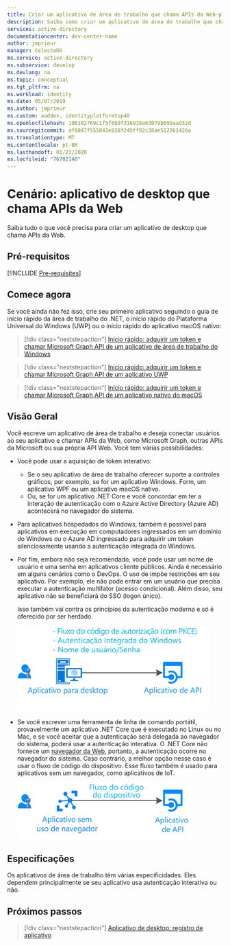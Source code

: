 ```yaml
---
title: Criar um aplicativo de área de trabalho que chama APIs da Web-plataforma de identidade da Microsoft | Azure
description: Saiba como criar um aplicativo de área de trabalho que chama APIs da Web (visão geral)
services: active-directory
documentationcenter: dev-center-name
author: jmprieur
manager: CelesteDG
ms.service: active-directory
ms.subservice: develop
ms.devlang: na
ms.topic: conceptual
ms.tgt_pltfrm: na
ms.workload: identity
ms.date: 05/07/2019
ms.author: jmprieur
ms.custom: aaddev, identityplatformtop40
ms.openlocfilehash: 196102769c1f5f68df316918a63079b09baad32d
ms.sourcegitcommit: af6847f555841e838f245ff92c38ae512261426a
ms.translationtype: MT
ms.contentlocale: pt-BR
ms.lasthandoff: 01/23/2020
ms.locfileid: "76702140"
---
```

# <a name="scenario-desktop-app-that-calls-web-apis"></a>Cenário: aplicativo de desktop que chama APIs da Web

Saiba tudo o que você precisa para criar um aplicativo de desktop que chama APIs da Web.

## <a name="prerequisites"></a>Pré-requisitos

[!INCLUDE [Pre-requisites](../../../includes/active-directory-develop-scenarios-prerequisites.md)]

## <a name="get-started"></a>Comece agora

Se você ainda não fez isso, crie seu primeiro aplicativo seguindo o guia de início rápido da área de trabalho do .NET, o início rápido do Plataforma Universal do Windows (UWP) ou o início rápido do aplicativo macOS nativo:

> [!div class="nextstepaction"]
> [Início rápido: adquirir um token e chamar Microsoft Graph API de um aplicativo de área de trabalho do Windows](./quickstart-v2-windows-desktop.md)


> [!div class="nextstepaction"]
> [Início rápido: adquirir um token e chamar Microsoft Graph API de um aplicativo UWP](./quickstart-v2-uwp.md)

> [!div class="nextstepaction"]
> [Início rápido: adquirir um token e chamar Microsoft Graph API de um aplicativo nativo do macOS](./quickstart-v2-ios.md)

## <a name="overview"></a>Visão Geral

Você escreve um aplicativo de área de trabalho e deseja conectar usuários ao seu aplicativo e chamar APIs da Web, como Microsoft Graph, outras APIs da Microsoft ou sua própria API Web. Você tem várias possibilidades:

- Você pode usar a aquisição de token interativo:

  - Se o seu aplicativo de área de trabalho oferecer suporte a controles gráficos, por exemplo, se for um aplicativo Windows. Form, um aplicativo WPF ou um aplicativo macOS nativo.
  - Ou, se for um aplicativo .NET Core e você concordar em ter a interação de autenticação com o Azure Active Directory (Azure AD) acontecerá no navegador do sistema.

- Para aplicativos hospedados do Windows, também é possível para aplicativos em execução em computadores ingressados em um domínio do Windows ou o Azure AD ingressado para adquirir um token silenciosamente usando a autenticação integrada do Windows.
- Por fim, embora não seja recomendado, você pode usar um nome de usuário e uma senha em aplicativos cliente públicos. Ainda é necessário em alguns cenários como o DevOps. O uso de impõe restrições em seu aplicativo. Por exemplo, ele não pode entrar em um usuário que precisa executar a autenticação multifator (acesso condicional). Além disso, seu aplicativo não se beneficiará do SSO (logon único).

  Isso também vai contra os princípios da autenticação moderna e só é oferecido por ser herdado.

  ![Aplicativo de desktop](media/scenarios/desktop-app.svg)

- Se você escrever uma ferramenta de linha de comando portátil, provavelmente um aplicativo .NET Core que é executado no Linux ou no Mac, e se você aceitar que a autenticação será delegada ao navegador do sistema, poderá usar a autenticação interativa. O .NET Core não fornece um [navegador da Web](https://aka.ms/msal-net-uses-web-browser), portanto, a autenticação ocorre no navegador do sistema. Caso contrário, a melhor opção nesse caso é usar o fluxo de código do dispositivo. Esse fluxo também é usado para aplicativos sem um navegador, como aplicativos de IoT.

  ![Aplicativo com navegador](media/scenarios/device-code-flow-app.svg)

## <a name="specifics"></a>Especificações

Os aplicativos de área de trabalho têm várias especificidades. Eles dependem principalmente se seu aplicativo usa autenticação interativa ou não.

## <a name="next-steps"></a>Próximos passos

> [!div class="nextstepaction"]
> [Aplicativo de desktop: registro de aplicativo](scenario-desktop-app-registration.md)
